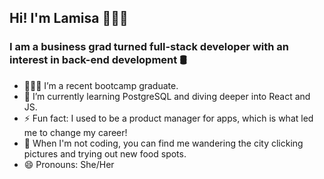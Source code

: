 ## Hi! I'm Lamisa 👩🏻‍🦱

### I am a business grad turned full-stack developer with an interest in back-end development :oil_drum:	

- 👩🏻‍🎓 I’m a recent bootcamp graduate.
- 🌱 I’m currently learning PostgreSQL and diving deeper into React and JS.
- ⚡ Fun fact: I used to be a product manager for apps, which is what led me to change my career!
- :city_sunset: When I'm not coding, you can find me wandering the city clicking pictures and trying out new food spots. 
- 😄 Pronouns: She/Her
